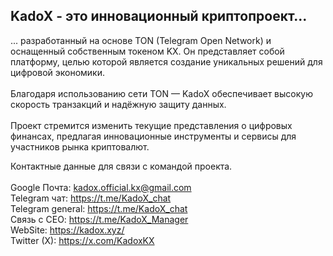 ## KadoX - это инновационный криптопроект...
... разработанный на основе TON (Telegram Open Network) и оснащенный собственным токеном KX.
Он представляет собой платформу, целью которой является создание уникальных решений для цифровой экономики. <br><br>
Благодаря использованию сети TON — KadoX обеспечивает высокую скорость транзакций и надёжную защиту данных. <br><br>
Проект стремится изменить текущие представления о цифровых финансах, предлагая инновационные инструменты и сервисы для участников рынка криптовалют.

Контактные данные для связи с командой проекта.
<br><br>
Google Почта: kadox.official.kx@gmail.com
<br>
Telegram чат: https://t.me/KadoX_chat
<br>
Telegram general:
https://t.me/KadoX_chat
<br>
Связь с CEO: https://t.me/KadoX_Manager
<br>
WebSite:
https://kadox.xyz/
<br>
Twitter (X):
https://x.com/KadoxKX
